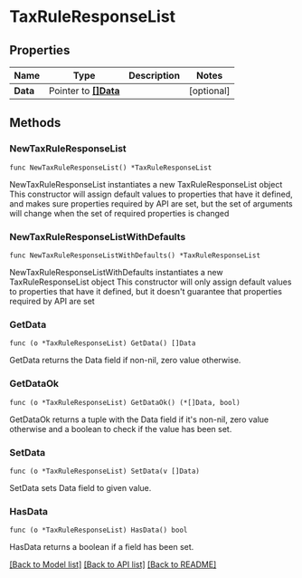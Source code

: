 # TaxRuleResponseList

## Properties

Name | Type | Description | Notes
------------ | ------------- | ------------- | -------------
**Data** | Pointer to [**[]Data**](Data.md) |  | [optional] 

## Methods

### NewTaxRuleResponseList

`func NewTaxRuleResponseList() *TaxRuleResponseList`

NewTaxRuleResponseList instantiates a new TaxRuleResponseList object
This constructor will assign default values to properties that have it defined,
and makes sure properties required by API are set, but the set of arguments
will change when the set of required properties is changed

### NewTaxRuleResponseListWithDefaults

`func NewTaxRuleResponseListWithDefaults() *TaxRuleResponseList`

NewTaxRuleResponseListWithDefaults instantiates a new TaxRuleResponseList object
This constructor will only assign default values to properties that have it defined,
but it doesn't guarantee that properties required by API are set

### GetData

`func (o *TaxRuleResponseList) GetData() []Data`

GetData returns the Data field if non-nil, zero value otherwise.

### GetDataOk

`func (o *TaxRuleResponseList) GetDataOk() (*[]Data, bool)`

GetDataOk returns a tuple with the Data field if it's non-nil, zero value otherwise
and a boolean to check if the value has been set.

### SetData

`func (o *TaxRuleResponseList) SetData(v []Data)`

SetData sets Data field to given value.

### HasData

`func (o *TaxRuleResponseList) HasData() bool`

HasData returns a boolean if a field has been set.


[[Back to Model list]](../README.md#documentation-for-models) [[Back to API list]](../README.md#documentation-for-api-endpoints) [[Back to README]](../README.md)


